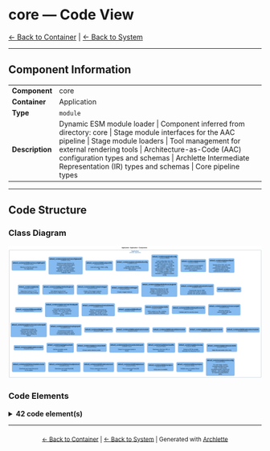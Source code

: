 # core — Code View

[← Back to Container](./default-container.md) | [← Back to System](./README.md)

---

## Component Information

<table>
<tbody>
<tr>
<td><strong>Component</strong></td>
<td>core</td>
</tr>
<tr>
<td><strong>Container</strong></td>
<td>Application</td>
</tr>
<tr>
<td><strong>Type</strong></td>
<td><code>module</code></td>
</tr>
<tr>
<td><strong>Description</strong></td>
<td>Dynamic ESM module loader | Component inferred from directory: core | Stage module interfaces for the AAC pipeline | Stage module loaders | Tool management for external rendering tools | Architecture-as-Code (AAC) configuration types and schemas | Archlette Intermediate Representation (IR) types and schemas | Core pipeline types</td>
</tr>
</tbody>
</table>

---

## Code Structure

### Class Diagram

![Class Diagram](./diagrams/structurizr-Classes_default_container__core.png)

### Code Elements

<details>
<summary><strong>42 code element(s)</strong></summary>



#### Functions

##### `resolveConfigFilePath()`

Resolve config file path from CLI arguments

<table>
<tbody>
<tr>
<td><strong>Type</strong></td>
<td><code>function</code></td>
</tr>
<tr>
<td><strong>Visibility</strong></td>
<td><code>public</code></td>
</tr>
<tr>
<td><strong>Returns</strong></td>
<td><code>import("C:/Users/chris/git/archlette/src/core/config-resolver").ResolvedConfigFile</code> — Resolved config file information</td>
</tr>
<tr>
<td><strong>Location</strong></td>
<td><code>C:/Users/chris/git/archlette/src/core/config-resolver.ts:70</code></td>
</tr>
</tbody>
</table>

**Parameters:**

- `userProvidedPath`: <code>string</code> — - Path from -f argument (or undefined for default)
**Examples:**
```typescript

```

---
##### `resolveConfigBaseDir()`

Determine base directory for resolving config-relative paths

Logic:
- If using default template: CWD (user's project directory)
- If user provided config file: config file's directory
- Fallback: CWD

<table>
<tbody>
<tr>
<td><strong>Type</strong></td>
<td><code>function</code></td>
</tr>
<tr>
<td><strong>Visibility</strong></td>
<td><code>public</code></td>
</tr>
<tr>
<td><strong>Returns</strong></td>
<td><code>string</code> — Base directory for config-relative path resolution</td>
</tr>
<tr>
<td><strong>Location</strong></td>
<td><code>C:/Users/chris/git/archlette/src/core/config-resolver.ts:117</code></td>
</tr>
</tbody>
</table>

**Parameters:**

- `configPath`: <code>string</code> — - Absolute path to config file (or undefined)- `isDefaultTemplate`: <code>boolean</code> — - Whether using default template
**Examples:**
```typescript

```

---
##### `loadYamlFile()`

Load and parse YAML config file

<table>
<tbody>
<tr>
<td><strong>Type</strong></td>
<td><code>function</code></td>
</tr>
<tr>
<td><strong>Visibility</strong></td>
<td><code>private</code></td>
</tr>
<tr>
<td><strong>Returns</strong></td>
<td><code>unknown</code> — Parsed config object or null if file doesn't exist/is invalid</td>
</tr>
<tr>
<td><strong>Location</strong></td>
<td><code>C:/Users/chris/git/archlette/src/core/config-resolver.ts:141</code></td>
</tr>
</tbody>
</table>

**Parameters:**

- `filePath`: <code>string</code> — - Absolute path to YAML file

---
##### `createDefaultConfig()`

Create minimal default configuration when no config file is found

<table>
<tbody>
<tr>
<td><strong>Type</strong></td>
<td><code>function</code></td>
</tr>
<tr>
<td><strong>Visibility</strong></td>
<td><code>private</code></td>
</tr>
<tr>
<td><strong>Returns</strong></td>
<td><code>import("C:/Users/chris/git/archlette/src/core/types-aac").ResolvedAACConfig</code> — Default configuration</td>
</tr>
<tr>
<td><strong>Location</strong></td>
<td><code>C:/Users/chris/git/archlette/src/core/config-resolver.ts:164</code></td>
</tr>
</tbody>
</table>

**Parameters:**

- `baseDir`: <code>string</code> — - Base directory for output paths

---
##### `loadConfig()`

Load configuration from file path (high-level API)

This is the main entry point for config loading. It handles:
1. Config file path resolution (default vs user-provided)
2. Base directory determination
3. YAML parsing
4. Config validation and resolution
5. Fallback to default config

<table>
<tbody>
<tr>
<td><strong>Type</strong></td>
<td><code>function</code></td>
</tr>
<tr>
<td><strong>Visibility</strong></td>
<td><code>public</code></td>
</tr>
<tr>
<td><strong>Returns</strong></td>
<td><code>import("C:/Users/chris/git/archlette/src/core/config-resolver").LoadedConfig</code> — Loaded configuration with all metadata</td>
</tr>
<tr>
<td><strong>Location</strong></td>
<td><code>C:/Users/chris/git/archlette/src/core/config-resolver.ts:210</code></td>
</tr>
</tbody>
</table>

**Parameters:**

- `userProvidedPath`: <code>string</code> — - Path from -f argument (or undefined for default)
**Examples:**
```typescript

```

---
##### `nameToId()`

Convert a name to a normalized ID
Used for consistent ID generation across extractors and mappers

<table>
<tbody>
<tr>
<td><strong>Type</strong></td>
<td><code>function</code></td>
</tr>
<tr>
<td><strong>Visibility</strong></td>
<td><code>public</code></td>
</tr>
<tr>
<td><strong>Returns</strong></td>
<td><code>string</code> — Normalized ID (lowercase, hyphenated, alphanumeric)</td>
</tr>
<tr>
<td><strong>Location</strong></td>
<td><code>C:/Users/chris/git/archlette/src/core/constants.ts:56</code></td>
</tr>
</tbody>
</table>

**Parameters:**

- `name`: <code>string</code> — - The name to convert (component, actor, etc.)
**Examples:**
```typescript

```

---
##### `sanitizeId()`

Sanitize ID for DSL and code identifiers (preserves underscores)
Used for Python code identifiers where underscores are significant

<table>
<tbody>
<tr>
<td><strong>Type</strong></td>
<td><code>function</code></td>
</tr>
<tr>
<td><strong>Visibility</strong></td>
<td><code>public</code></td>
</tr>
<tr>
<td><strong>Returns</strong></td>
<td><code>string</code> — Sanitized ID (lowercase alphanumeric and underscores only)</td>
</tr>
<tr>
<td><strong>Location</strong></td>
<td><code>C:/Users/chris/git/archlette/src/core/constants.ts:78</code></td>
</tr>
</tbody>
</table>

**Parameters:**

- `id`: <code>string</code> — - The ID to sanitize
**Examples:**
```typescript

```

---
##### `isTTY()`

Determine if we're in a TTY environment (for pretty printing)

<table>
<tbody>
<tr>
<td><strong>Type</strong></td>
<td><code>function</code></td>
</tr>
<tr>
<td><strong>Visibility</strong></td>
<td><code>private</code></td>
</tr>
<tr>
<td><strong>Returns</strong></td>
<td><code>boolean</code></td>
</tr>
<tr>
<td><strong>Location</strong></td>
<td><code>C:/Users/chris/git/archlette/src/core/logger.ts:43</code></td>
</tr>
</tbody>
</table>



---
##### `getDefaultLogLevel()`

Get default log level from environment or fallback to 'info'

<table>
<tbody>
<tr>
<td><strong>Type</strong></td>
<td><code>function</code></td>
</tr>
<tr>
<td><strong>Visibility</strong></td>
<td><code>private</code></td>
</tr>
<tr>
<td><strong>Returns</strong></td>
<td><code>import("C:/Users/chris/git/archlette/src/core/logger").LogLevel</code></td>
</tr>
<tr>
<td><strong>Location</strong></td>
<td><code>C:/Users/chris/git/archlette/src/core/logger.ts:50</code></td>
</tr>
</tbody>
</table>



---
##### `createPinoLogger()`

Create a Pino logger instance with optional pretty printing

<table>
<tbody>
<tr>
<td><strong>Type</strong></td>
<td><code>function</code></td>
</tr>
<tr>
<td><strong>Visibility</strong></td>
<td><code>private</code></td>
</tr>
<tr>
<td><strong>Returns</strong></td>
<td><code>PinoLogger</code></td>
</tr>
<tr>
<td><strong>Location</strong></td>
<td><code>C:/Users/chris/git/archlette/src/core/logger.ts:66</code></td>
</tr>
</tbody>
</table>

**Parameters:**

- `level`: <code>import("C:/Users/chris/git/archlette/src/core/logger").LogLevel</code>- `pretty`: <code>boolean</code>

---
##### `createLogger()`

Create a logger instance

<table>
<tbody>
<tr>
<td><strong>Type</strong></td>
<td><code>function</code></td>
</tr>
<tr>
<td><strong>Visibility</strong></td>
<td><code>public</code></td>
</tr>
<tr>
<td><strong>Returns</strong></td>
<td><code>import("C:/Users/chris/git/archlette/src/core/logger").Logger</code> — Logger instance</td>
</tr>
<tr>
<td><strong>Location</strong></td>
<td><code>C:/Users/chris/git/archlette/src/core/logger.ts:131</code></td>
</tr>
</tbody>
</table>

**Parameters:**

- `options`: <code>import("C:/Users/chris/git/archlette/src/core/logger").LoggerOptions</code> — - Logger configuration
**Examples:**
```typescript

```

---
##### `getDefaultUserPluginDir()`

Default base directory for user plugins: ~/.archlette/mods
This provides a standard location for external plugins and custom modules

<table>
<tbody>
<tr>
<td><strong>Type</strong></td>
<td><code>function</code></td>
</tr>
<tr>
<td><strong>Visibility</strong></td>
<td><code>private</code></td>
</tr>
<tr>
<td><strong>Returns</strong></td>
<td><code>string</code></td>
</tr>
<tr>
<td><strong>Location</strong></td>
<td><code>C:/Users/chris/git/archlette/src/core/module-loader.ts:59</code></td>
</tr>
</tbody>
</table>



---
##### `loadModuleFromPath()`

Dynamically load an ESM module from a path or module specifier with security validation

<table>
<tbody>
<tr>
<td><strong>Type</strong></td>
<td><code>function</code></td>
</tr>
<tr>
<td><strong>Visibility</strong></td>
<td><code>public</code></td>
</tr>
<tr>
<td><strong>Async</strong></td>
<td>Yes</td>
</tr>
<tr>
<td><strong>Returns</strong></td>
<td><code>Promise<import("C:/Users/chris/git/archlette/src/core/module-loader").LoadedModule<T>></code> — Promise resolving to loaded module with metadata</td>
</tr>
<tr>
<td><strong>Location</strong></td>
<td><code>C:/Users/chris/git/archlette/src/core/module-loader.ts:111</code></td>
</tr>
</tbody>
</table>

**Parameters:**

- `spec`: <code>string</code> — - Module specifier (relative path, absolute path, or ~/ path)- `exts`: <code>(".ts" | ".js")[]</code> — - File extensions to probe (in order of preference)- `allowedAbsolutePaths`: <code>string[]</code> — - Optional allowlist for absolute plugin paths (external plugins)
   Defaults to [~/.archlette/mods] for user plugins
**Examples:**
```typescript

```

---
##### `getCliDir()`


<table>
<tbody>
<tr>
<td><strong>Type</strong></td>
<td><code>function</code></td>
</tr>
<tr>
<td><strong>Visibility</strong></td>
<td><code>public</code></td>
</tr>
<tr>
<td><strong>Returns</strong></td>
<td><code>string</code></td>
</tr>
<tr>
<td><strong>Location</strong></td>
<td><code>C:/Users/chris/git/archlette/src/core/path-resolver.ts:17</code></td>
</tr>
</tbody>
</table>



---
##### `expandTilde()`


<table>
<tbody>
<tr>
<td><strong>Type</strong></td>
<td><code>function</code></td>
</tr>
<tr>
<td><strong>Visibility</strong></td>
<td><code>public</code></td>
</tr>
<tr>
<td><strong>Returns</strong></td>
<td><code>string</code></td>
</tr>
<tr>
<td><strong>Location</strong></td>
<td><code>C:/Users/chris/git/archlette/src/core/path-resolver.ts:24</code></td>
</tr>
</tbody>
</table>

**Parameters:**

- `p`: <code>string</code>- `homeDir`: <code>string</code>

---
##### `resolveArchlettePath()`

Core path resolver honoring Archlette rules (no file existence checks).
- "~"  -> user home
- "/"  -> absolute
- else -> relative to CLI dir

<table>
<tbody>
<tr>
<td><strong>Type</strong></td>
<td><code>function</code></td>
</tr>
<tr>
<td><strong>Visibility</strong></td>
<td><code>public</code></td>
</tr>
<tr>
<td><strong>Returns</strong></td>
<td><code>string</code></td>
</tr>
<tr>
<td><strong>Location</strong></td>
<td><code>C:/Users/chris/git/archlette/src/core/path-resolver.ts:42</code></td>
</tr>
</tbody>
</table>

**Parameters:**

- `input`: <code>string</code>- `opts`: <code>{ cliDir: string; }</code>

---
##### `resolveModuleEntry()`

Resolve a module entry by probing:
1) Exact path
2) With extensions: .ts then .js
3) If directory: index.ts then index.js

<table>
<tbody>
<tr>
<td><strong>Type</strong></td>
<td><code>function</code></td>
</tr>
<tr>
<td><strong>Visibility</strong></td>
<td><code>public</code></td>
</tr>
<tr>
<td><strong>Returns</strong></td>
<td><code>string</code></td>
</tr>
<tr>
<td><strong>Location</strong></td>
<td><code>C:/Users/chris/git/archlette/src/core/path-resolver.ts:64</code></td>
</tr>
</tbody>
</table>

**Parameters:**

- `input`: <code>string</code>- `opts`: <code>{ cliDir: string; wantedExts?: (".ts" | ".js")[]; }</code>

---
##### `toFileUrl()`


<table>
<tbody>
<tr>
<td><strong>Type</strong></td>
<td><code>function</code></td>
</tr>
<tr>
<td><strong>Visibility</strong></td>
<td><code>public</code></td>
</tr>
<tr>
<td><strong>Returns</strong></td>
<td><code>string</code></td>
</tr>
<tr>
<td><strong>Location</strong></td>
<td><code>C:/Users/chris/git/archlette/src/core/path-resolver.ts:100</code></td>
</tr>
</tbody>
</table>

**Parameters:**

- `p`: <code>string</code>

---
##### `writeFile()`

Write content to a file, creating parent directories if needed.

<table>
<tbody>
<tr>
<td><strong>Type</strong></td>
<td><code>function</code></td>
</tr>
<tr>
<td><strong>Visibility</strong></td>
<td><code>public</code></td>
</tr>
<tr>
<td><strong>Returns</strong></td>
<td><code>void</code></td>
</tr>
<tr>
<td><strong>Location</strong></td>
<td><code>C:/Users/chris/git/archlette/src/core/path-resolver.ts:110</code></td>
</tr>
</tbody>
</table>

**Parameters:**

- `filename`: <code>string</code> — - Absolute path to the file- `content`: <code>string</code> — - Content to write

---
##### `validatePathSecurity()`

Validate path for security issues

<table>
<tbody>
<tr>
<td><strong>Type</strong></td>
<td><code>function</code></td>
</tr>
<tr>
<td><strong>Visibility</strong></td>
<td><code>private</code></td>
</tr>
<tr>
<td><strong>Returns</strong></td>
<td><code>{ isSecure: boolean; warnings: string[]; }</code></td>
</tr>
<tr>
<td><strong>Location</strong></td>
<td><code>C:/Users/chris/git/archlette/src/core/path-security.ts:58</code></td>
</tr>
</tbody>
</table>

**Parameters:**

- `userPath`: <code>string</code>- `resolvedPath`: <code>string</code>- `baseDir`: <code>string</code>- `strategy`: <code>import("C:/Users/chris/git/archlette/src/core/path-security").PathResolutionStrategy</code>- `allowedAbsolutePaths`: <code>string[]</code>

---
##### `resolveSecurePath()`

Securely resolve a user-provided path with validation

<table>
<tbody>
<tr>
<td><strong>Type</strong></td>
<td><code>function</code></td>
</tr>
<tr>
<td><strong>Visibility</strong></td>
<td><code>public</code></td>
</tr>
<tr>
<td><strong>Returns</strong></td>
<td><code>import("C:/Users/chris/git/archlette/src/core/path-security").ResolvedSecurePath</code> — Resolved path with security metadata</td>
</tr>
<tr>
<td><strong>Location</strong></td>
<td><code>C:/Users/chris/git/archlette/src/core/path-security.ts:203</code></td>
</tr>
</tbody>
</table>

**Parameters:**

- `userPath`: <code>string</code> — - Path provided by user (from config, CLI, etc.)- `options`: <code>import("C:/Users/chris/git/archlette/src/core/path-security").SecurePathOptions</code> — - Resolution and validation options
**Examples:**
```typescript

```

---
##### `resolveUserContentPath()`

Convenience function for resolving user content paths (themes, input files)
Uses 'config-relative' strategy by default

<table>
<tbody>
<tr>
<td><strong>Type</strong></td>
<td><code>function</code></td>
</tr>
<tr>
<td><strong>Visibility</strong></td>
<td><code>public</code></td>
</tr>
<tr>
<td><strong>Returns</strong></td>
<td><code>import("C:/Users/chris/git/archlette/src/core/path-security").ResolvedSecurePath</code></td>
</tr>
<tr>
<td><strong>Location</strong></td>
<td><code>C:/Users/chris/git/archlette/src/core/path-security.ts:289</code></td>
</tr>
</tbody>
</table>

**Parameters:**

- `userPath`: <code>string</code>- `configBaseDir`: <code>string</code>- `allowedExtensions`: <code>string[]</code>- `allowedAbsolutePaths`: <code>string[]</code>

---
##### `resolvePluginPath()`

Convenience function for resolving plugin paths
Uses 'cli-relative' strategy by default

<table>
<tbody>
<tr>
<td><strong>Type</strong></td>
<td><code>function</code></td>
</tr>
<tr>
<td><strong>Visibility</strong></td>
<td><code>public</code></td>
</tr>
<tr>
<td><strong>Returns</strong></td>
<td><code>import("C:/Users/chris/git/archlette/src/core/path-security").ResolvedSecurePath</code></td>
</tr>
<tr>
<td><strong>Location</strong></td>
<td><code>C:/Users/chris/git/archlette/src/core/path-security.ts:308</code></td>
</tr>
</tbody>
</table>

**Parameters:**

- `userPath`: <code>string</code>- `cliDir`: <code>string</code>- `allowedExtensions`: <code>string[]</code>- `allowedAbsolutePaths`: <code>string[]</code>

---
##### `getStageEntry()`


<table>
<tbody>
<tr>
<td><strong>Type</strong></td>
<td><code>function</code></td>
</tr>
<tr>
<td><strong>Visibility</strong></td>
<td><code>public</code></td>
</tr>
<tr>
<td><strong>Returns</strong></td>
<td><code>import("C:/Users/chris/git/archlette/src/core/stage-entry").StageEntry</code></td>
</tr>
<tr>
<td><strong>Location</strong></td>
<td><code>C:/Users/chris/git/archlette/src/core/stage-entry.js:12</code></td>
</tr>
</tbody>
</table>

**Parameters:**

- `mod`: <code>unknown</code>

---
##### `loadExtractorModule()`


<table>
<tbody>
<tr>
<td><strong>Type</strong></td>
<td><code>function</code></td>
</tr>
<tr>
<td><strong>Visibility</strong></td>
<td><code>public</code></td>
</tr>
<tr>
<td><strong>Async</strong></td>
<td>Yes</td>
</tr>
<tr>
<td><strong>Returns</strong></td>
<td><code>Promise<{ entry: Function; resolved: string; }></code></td>
</tr>
<tr>
<td><strong>Location</strong></td>
<td><code>C:/Users/chris/git/archlette/src/core/stage-module-loader.ts:13</code></td>
</tr>
</tbody>
</table>

**Parameters:**

- `modulePath`: <code>string</code>

---
##### `loadValidatorModule()`


<table>
<tbody>
<tr>
<td><strong>Type</strong></td>
<td><code>function</code></td>
</tr>
<tr>
<td><strong>Visibility</strong></td>
<td><code>public</code></td>
</tr>
<tr>
<td><strong>Async</strong></td>
<td>Yes</td>
</tr>
<tr>
<td><strong>Returns</strong></td>
<td><code>Promise<{ entry: Function; resolved: string; }></code></td>
</tr>
<tr>
<td><strong>Location</strong></td>
<td><code>C:/Users/chris/git/archlette/src/core/stage-module-loader.ts:26</code></td>
</tr>
</tbody>
</table>

**Parameters:**

- `modulePath`: <code>string</code>

---
##### `loadGeneratorModule()`


<table>
<tbody>
<tr>
<td><strong>Type</strong></td>
<td><code>function</code></td>
</tr>
<tr>
<td><strong>Visibility</strong></td>
<td><code>public</code></td>
</tr>
<tr>
<td><strong>Async</strong></td>
<td>Yes</td>
</tr>
<tr>
<td><strong>Returns</strong></td>
<td><code>Promise<{ entry: Function; resolved: string; }></code></td>
</tr>
<tr>
<td><strong>Location</strong></td>
<td><code>C:/Users/chris/git/archlette/src/core/stage-module-loader.ts:39</code></td>
</tr>
</tbody>
</table>

**Parameters:**

- `modulePath`: <code>string</code>

---
##### `loadRendererModule()`


<table>
<tbody>
<tr>
<td><strong>Type</strong></td>
<td><code>function</code></td>
</tr>
<tr>
<td><strong>Visibility</strong></td>
<td><code>public</code></td>
</tr>
<tr>
<td><strong>Async</strong></td>
<td>Yes</td>
</tr>
<tr>
<td><strong>Returns</strong></td>
<td><code>Promise<{ entry: Function; resolved: string; }></code></td>
</tr>
<tr>
<td><strong>Location</strong></td>
<td><code>C:/Users/chris/git/archlette/src/core/stage-module-loader.ts:52</code></td>
</tr>
</tbody>
</table>

**Parameters:**

- `modulePath`: <code>string</code>

---
##### `loadDocModule()`


<table>
<tbody>
<tr>
<td><strong>Type</strong></td>
<td><code>function</code></td>
</tr>
<tr>
<td><strong>Visibility</strong></td>
<td><code>public</code></td>
</tr>
<tr>
<td><strong>Async</strong></td>
<td>Yes</td>
</tr>
<tr>
<td><strong>Returns</strong></td>
<td><code>Promise<{ entry: Function; resolved: string; }></code></td>
</tr>
<tr>
<td><strong>Location</strong></td>
<td><code>C:/Users/chris/git/archlette/src/core/stage-module-loader.ts:65</code></td>
</tr>
</tbody>
</table>

**Parameters:**

- `modulePath`: <code>string</code>

---
##### `getCacheDir()`

Get the Archlette cache directory

<table>
<tbody>
<tr>
<td><strong>Type</strong></td>
<td><code>function</code></td>
</tr>
<tr>
<td><strong>Visibility</strong></td>
<td><code>public</code></td>
</tr>
<tr>
<td><strong>Returns</strong></td>
<td><code>string</code></td>
</tr>
<tr>
<td><strong>Location</strong></td>
<td><code>C:/Users/chris/git/archlette/src/core/tool-manager.ts:64</code></td>
</tr>
</tbody>
</table>



---
##### `ensureCacheDir()`

Ensure cache directory exists

<table>
<tbody>
<tr>
<td><strong>Type</strong></td>
<td><code>function</code></td>
</tr>
<tr>
<td><strong>Visibility</strong></td>
<td><code>private</code></td>
</tr>
<tr>
<td><strong>Returns</strong></td>
<td><code>string</code></td>
</tr>
<tr>
<td><strong>Location</strong></td>
<td><code>C:/Users/chris/git/archlette/src/core/tool-manager.ts:72</code></td>
</tr>
</tbody>
</table>



---
##### `commandExistsInPath()`

Check if a command exists in PATH

<table>
<tbody>
<tr>
<td><strong>Type</strong></td>
<td><code>function</code></td>
</tr>
<tr>
<td><strong>Visibility</strong></td>
<td><code>private</code></td>
</tr>
<tr>
<td><strong>Returns</strong></td>
<td><code>string</code></td>
</tr>
<tr>
<td><strong>Location</strong></td>
<td><code>C:/Users/chris/git/archlette/src/core/tool-manager.ts:83</code></td>
</tr>
</tbody>
</table>

**Parameters:**

- `command`: <code>string</code>

---
##### `downloadFile()`

Download a file from URL to destination

<table>
<tbody>
<tr>
<td><strong>Type</strong></td>
<td><code>function</code></td>
</tr>
<tr>
<td><strong>Visibility</strong></td>
<td><code>private</code></td>
</tr>
<tr>
<td><strong>Async</strong></td>
<td>Yes</td>
</tr>
<tr>
<td><strong>Returns</strong></td>
<td><code>Promise<void></code></td>
</tr>
<tr>
<td><strong>Location</strong></td>
<td><code>C:/Users/chris/git/archlette/src/core/tool-manager.ts:102</code></td>
</tr>
</tbody>
</table>

**Parameters:**

- `url`: <code>string</code>- `dest`: <code>string</code>- `log`: <code>import("C:/Users/chris/git/archlette/src/core/logger").Logger</code>

---
##### `extractZip()`

Extract a ZIP file (simple extraction for Structurizr CLI)

<table>
<tbody>
<tr>
<td><strong>Type</strong></td>
<td><code>function</code></td>
</tr>
<tr>
<td><strong>Visibility</strong></td>
<td><code>private</code></td>
</tr>
<tr>
<td><strong>Async</strong></td>
<td>Yes</td>
</tr>
<tr>
<td><strong>Returns</strong></td>
<td><code>Promise<void></code></td>
</tr>
<tr>
<td><strong>Location</strong></td>
<td><code>C:/Users/chris/git/archlette/src/core/tool-manager.ts:144</code></td>
</tr>
</tbody>
</table>

**Parameters:**

- `zipPath`: <code>string</code>- `destDir`: <code>string</code>- `log`: <code>import("C:/Users/chris/git/archlette/src/core/logger").Logger</code>

---
##### `makeExecutable()`

Make file executable (Unix only)

<table>
<tbody>
<tr>
<td><strong>Type</strong></td>
<td><code>function</code></td>
</tr>
<tr>
<td><strong>Visibility</strong></td>
<td><code>private</code></td>
</tr>
<tr>
<td><strong>Returns</strong></td>
<td><code>void</code></td>
</tr>
<tr>
<td><strong>Location</strong></td>
<td><code>C:/Users/chris/git/archlette/src/core/tool-manager.ts:171</code></td>
</tr>
</tbody>
</table>

**Parameters:**

- `filePath`: <code>string</code>

---
##### `downloadStructurizr()`

Download and install Structurizr CLI to cache

<table>
<tbody>
<tr>
<td><strong>Type</strong></td>
<td><code>function</code></td>
</tr>
<tr>
<td><strong>Visibility</strong></td>
<td><code>private</code></td>
</tr>
<tr>
<td><strong>Async</strong></td>
<td>Yes</td>
</tr>
<tr>
<td><strong>Returns</strong></td>
<td><code>Promise<string></code></td>
</tr>
<tr>
<td><strong>Location</strong></td>
<td><code>C:/Users/chris/git/archlette/src/core/tool-manager.ts:180</code></td>
</tr>
</tbody>
</table>

**Parameters:**

- `cacheDir`: <code>string</code>- `log`: <code>import("C:/Users/chris/git/archlette/src/core/logger").Logger</code>

---
##### `downloadPlantUML()`

Download and install PlantUML to cache

<table>
<tbody>
<tr>
<td><strong>Type</strong></td>
<td><code>function</code></td>
</tr>
<tr>
<td><strong>Visibility</strong></td>
<td><code>private</code></td>
</tr>
<tr>
<td><strong>Async</strong></td>
<td>Yes</td>
</tr>
<tr>
<td><strong>Returns</strong></td>
<td><code>Promise<string></code></td>
</tr>
<tr>
<td><strong>Location</strong></td>
<td><code>C:/Users/chris/git/archlette/src/core/tool-manager.ts:218</code></td>
</tr>
</tbody>
</table>

**Parameters:**

- `cacheDir`: <code>string</code>- `log`: <code>import("C:/Users/chris/git/archlette/src/core/logger").Logger</code>

---
##### `findStructurizrCLI()`

Find or download Structurizr CLI

<table>
<tbody>
<tr>
<td><strong>Type</strong></td>
<td><code>function</code></td>
</tr>
<tr>
<td><strong>Visibility</strong></td>
<td><code>public</code></td>
</tr>
<tr>
<td><strong>Async</strong></td>
<td>Yes</td>
</tr>
<tr>
<td><strong>Returns</strong></td>
<td><code>Promise<string></code> — Path to structurizr executable/script</td>
</tr>
<tr>
<td><strong>Location</strong></td>
<td><code>C:/Users/chris/git/archlette/src/core/tool-manager.ts:244</code></td>
</tr>
</tbody>
</table>

**Parameters:**

- `log`: <code>import("C:/Users/chris/git/archlette/src/core/logger").Logger</code> — - Optional logger

---
##### `findPlantUML()`

Find or download PlantUML JAR

<table>
<tbody>
<tr>
<td><strong>Type</strong></td>
<td><code>function</code></td>
</tr>
<tr>
<td><strong>Visibility</strong></td>
<td><code>public</code></td>
</tr>
<tr>
<td><strong>Async</strong></td>
<td>Yes</td>
</tr>
<tr>
<td><strong>Returns</strong></td>
<td><code>Promise<string></code> — Path to plantuml.jar</td>
</tr>
<tr>
<td><strong>Location</strong></td>
<td><code>C:/Users/chris/git/archlette/src/core/tool-manager.ts:284</code></td>
</tr>
</tbody>
</table>

**Parameters:**

- `log`: <code>import("C:/Users/chris/git/archlette/src/core/logger").Logger</code> — - Optional logger

---
##### `checkJava()`

Verify Java is available

<table>
<tbody>
<tr>
<td><strong>Type</strong></td>
<td><code>function</code></td>
</tr>
<tr>
<td><strong>Visibility</strong></td>
<td><code>public</code></td>
</tr>
<tr>
<td><strong>Returns</strong></td>
<td><code>string</code> — Java version string if available, null otherwise</td>
</tr>
<tr>
<td><strong>Location</strong></td>
<td><code>C:/Users/chris/git/archlette/src/core/tool-manager.ts:313</code></td>
</tr>
</tbody>
</table>



---
##### `requireJava()`

Validate Java is installed (throw if not)

<table>
<tbody>
<tr>
<td><strong>Type</strong></td>
<td><code>function</code></td>
</tr>
<tr>
<td><strong>Visibility</strong></td>
<td><code>public</code></td>
</tr>
<tr>
<td><strong>Returns</strong></td>
<td><code>void</code></td>
</tr>
<tr>
<td><strong>Location</strong></td>
<td><code>C:/Users/chris/git/archlette/src/core/tool-manager.ts:334</code></td>
</tr>
</tbody>
</table>



---
##### `resolveConfig()`

For each stage, resolve includes/excludes for each node:
  - If node omits includes/excludes, inherit from defaults.
  - Add configBaseDir for resolving config-relative paths

<table>
<tbody>
<tr>
<td><strong>Type</strong></td>
<td><code>function</code></td>
</tr>
<tr>
<td><strong>Visibility</strong></td>
<td><code>public</code></td>
</tr>
<tr>
<td><strong>Returns</strong></td>
<td><code>import("C:/Users/chris/git/archlette/src/core/types-aac").ResolvedAACConfig</code></td>
</tr>
<tr>
<td><strong>Location</strong></td>
<td><code>C:/Users/chris/git/archlette/src/core/types-aac.ts:145</code></td>
</tr>
</tbody>
</table>

**Parameters:**

- `raw`: <code>unknown</code>- `options`: <code>{ configBaseDir?: string; }</code>

---

</details>

---

<div align="center">
<sub><a href="./default-container.md">← Back to Container</a> | <a href="./README.md">← Back to System</a> | Generated with <a href="https://github.com/architectlabs/archlette">Archlette</a></sub>
</div>
